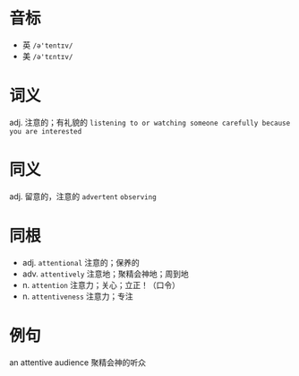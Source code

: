 # 音标

- 英 `/ə'tentɪv/`
- 美 `/ə'tɛntɪv/`

# 词义

adj. 注意的；有礼貌的
`listening to or watching someone carefully because you are interested`

# 同义

adj. 留意的，注意的
`advertent` `observing`

# 同根

- adj. `attentional` 注意的；保养的
- adv. `attentively` 注意地；聚精会神地；周到地
- n. `attention` 注意力；关心；立正！（口令）
- n. `attentiveness` 注意力；专注

# 例句

an attentive audience
聚精会神的听众


